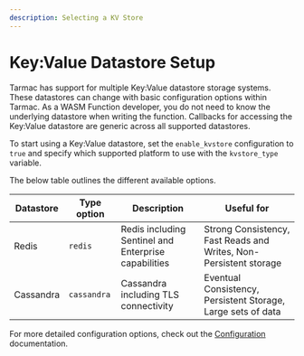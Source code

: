 ```yaml
---
description: Selecting a KV Store
---
```


# Key:Value Datastore Setup

Tarmac has support for multiple Key:Value datastore storage systems. These datastores can change with basic 
configuration options within Tarmac. As a WASM Function developer, you do not need to know the underlying datastore 
when writing the function. Callbacks for accessing the Key:Value datastore are generic across all supported datastores.

To start using a Key:Value datastore, set the `enable_kvstore` configuration to `true` and specify which supported 
platform to use with the `kvstore_type` variable.

The below table outlines the different available options.

| Datastore | Type option | Description | Useful for |
| --------  | ----------- | ----------- | ---------- |
| Redis | `redis` | Redis including Sentinel and Enterprise capabilities | Strong Consistency, Fast Reads and Writes, Non-Persistent storage  |
| Cassandra | `cassandra` | Cassandra including TLS connectivity | Eventual Consistency, Persistent Storage, Large sets of data |

For more detailed configuration options, check out the [Configuration](configuration.md) documentation.
